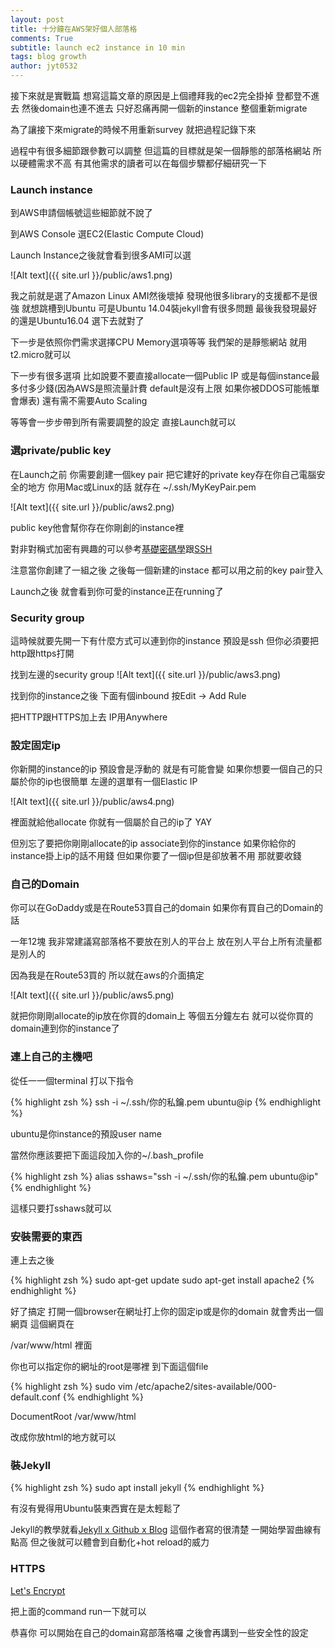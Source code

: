 ```yaml
---
layout: post
title: 十分鐘在AWS架好個人部落格
comments: True 
subtitle: launch ec2 instance in 10 min
tags: blog growth
author: jyt0532
---
```


接下來就是實戰篇 想寫這篇文章的原因是上個禮拜我的ec2完全掛掉 登都登不進去 然後domain也連不進去 只好忍痛再開一個新的instance 整個重新migrate

為了讓接下來migrate的時候不用重新survey 就把過程記錄下來 

過程中有很多細節跟參數可以調整 但這篇的目標就是架一個靜態的部落格網站 所以硬體需求不高 有其他需求的讀者可以在每個步驟都仔細研究一下


### Launch instance

到AWS申請個帳號這些細節就不說了

到AWS Console 選EC2(Elastic Compute Cloud)

Launch Instance之後就會看到很多AMI可以選

![Alt text]({{ site.url }}/public/aws1.png)

我之前就是選了Amazon Linux AMI然後壞掉 發現他很多library的支援都不是很強 就想跳槽到Ubuntu 
可是Ubuntu 14.04裝jekyll會有很多問題 最後我發現最好的還是Ubuntu16.04 選下去就對了

下一步是依照你們需求選擇CPU Memory選項等等 我們架的是靜態網站 就用t2.micro就可以

下一步有很多選項 比如說要不要直接allocate一個Public IP 或是每個instance最多付多少錢(因為AWS是照流量計費 default是沒有上限 如果你被DDOS可能帳單會爆表) 還有需不需要Auto Scaling

等等會一步步帶到所有需要調整的設定 直接Launch就可以


### 選private/public key

在Launch之前 你需要創建一個key pair 把它建好的private key存在你自己電腦安全的地方 你用Mac或Linux的話 就存在 ~/.ssh/MyKeyPair.pem

![Alt text]({{ site.url }}/public/aws2.png)

public key他會幫你存在你剛創的instance裡

對非對稱式加密有興趣的可以參考[基礎密碼學](https://www.jyt0532.com/2017/02/25/simple-cryptography/)跟[SSH](https://www.jyt0532.com/2017/03/09/ssh/)

注意當你創建了一組之後 之後每一個新建的instace 都可以用之前的key pair登入

Launch之後 就會看到你可愛的instance正在running了

### Security group

這時候就要先開一下有什麼方式可以連到你的instance 預設是ssh 但你必須要把http跟https打開

找到左邊的security group
![Alt text]({{ site.url }}/public/aws3.png)

找到你的instance之後 下面有個inbound 按Edit -> Add Rule 

把HTTP跟HTTPS加上去 IP用Anywhere

### 設定固定ip

你新開的instance的ip 預設會是浮動的 就是有可能會變 如果你想要一個自己的只屬於你的ip也很簡單  左邊的選單有一個Elastic IP

![Alt text]({{ site.url }}/public/aws4.png)
 
裡面就給他allocate 你就有一個屬於自己的ip了 YAY 

但別忘了要把你剛剛allocate的ip associate到你的instance 如果你給你的instance掛上ip的話不用錢 但如果你要了一個ip但是卻放著不用 那就要收錢

### 自己的Domain

你可以在GoDaddy或是在Route53買自己的domain 如果你有買自己的Domain的話

一年12塊 我非常建議寫部落格不要放在別人的平台上 放在別人平台上所有流量都是別人的

因為我是在Route53買的 所以就在aws的介面搞定

![Alt text]({{ site.url }}/public/aws5.png)

就把你剛剛allocate的ip放在你買的domain上 等個五分鐘左右 就可以從你買的domain連到你的instance了


### 連上自己的主機吧

從任一一個terminal 打以下指令

{% highlight zsh %}
ssh -i ~/.ssh/你的私鑰.pem ubuntu@ip
{% endhighlight %}


ubuntu是你instance的預設user name

當然你應該要把下面這段加入你的~/.bash_profile

{% highlight zsh %}
alias sshaws="ssh -i ~/.ssh/你的私鑰.pem ubuntu@ip"
{% endhighlight %}

這樣只要打sshaws就可以

### 安裝需要的東西

連上去之後 

{% highlight zsh %}
sudo apt-get update
sudo apt-get install apache2
{% endhighlight %}


好了搞定 打開一個browser在網址打上你的固定ip或是你的domain 就會秀出一個網頁 這個網頁在

/var/www/html 裡面

你也可以指定你的網址的root是哪裡 到下面這個file

{% highlight zsh %}
sudo vim /etc/apache2/sites-available/000-default.conf
{% endhighlight %}

DocumentRoot /var/www/html

改成你放html的地方就可以


### 裝Jekyll

{% highlight zsh %}
sudo apt install jekyll
{% endhighlight %}

有沒有覺得用Ubuntu裝東西實在是太輕鬆了

Jekyll的教學就看[Jekyll x Github x Blog](https://rhadow.github.io/2015/02/18/Jekyll-x-Github-x-Blog-Part1/) 這個作者寫的很清楚 一開始學習曲線有點高 但之後就可以體會到自動化+hot reload的威力



### HTTPS 
[Let's Encrypt](https://certbot.eff.org/#ubuntuxenial-apache)

把上面的command run一下就可以

恭喜你 可以開始在自己的domain寫部落格囉 之後會再講到一些安全性的設定
